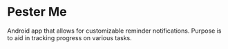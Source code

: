# Pester Me
Android app that allows for customizable reminder notifications. Purpose is to aid in tracking progress on various tasks.
